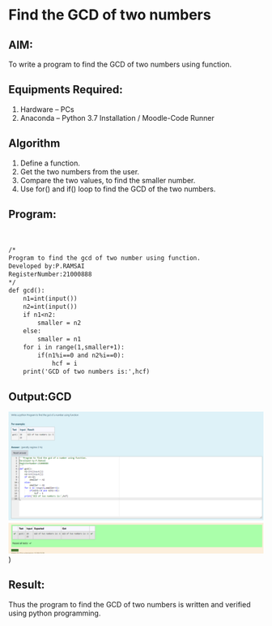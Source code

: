 # Find the GCD of two numbers

## AIM:
To write a program to find the GCD of two numbers using function.

## Equipments Required:
1. Hardware – PCs
2. Anaconda – Python 3.7 Installation / Moodle-Code Runner

## Algorithm
1. Define a function.
2. Get the two numbers from the user.
3. Compare the two values, to find the smaller number.
4. Use for() and if() loop to find the GCD of the two numbers.

## Program:
```


/*
Program to find the gcd of two number using function.
Developed by:P.RAMSAI
RegisterNumber:21000888 
*/
def gcd():
    n1=int(input())
    n2=int(input())
    if n1<n2:
        smaller = n2
    else:
        smaller = n1
    for i in range(1,smaller+1):
        if(n1%i==0 and n2%i==0):
            hcf = i
    print('GCD of two numbers is:',hcf)
```

## Output:GCD
![gcd of two number](./images/gcd.png))


## Result:
Thus the program to find the GCD of two numbers is written and verified using python programming.
